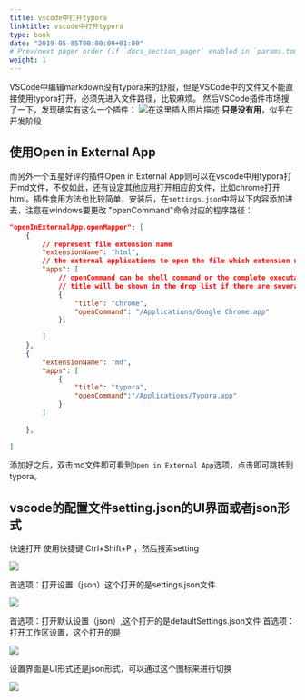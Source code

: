 ```yaml
---
title: vscode中打开typora
linktitle: vscode中打开typora
type: book
date: "2019-05-05T00:00:00+01:00"
# Prev/next pager order (if `docs_section_pager` enabled in `params.toml`)
weight: 1
---
```


VSCode中编辑markdown没有typora来的舒服，但是VSCode中的文件又不能直接使用typora打开，必须先进入文件路径，比较麻烦。
然后VSCode插件市场搜了一下，发现确实有这么一个插件：
![在这里插入图片描述](https://i.loli.net/2021/03/12/MZVsnDbrhzac2mW.png)
**只是没有用**，似乎在开发阶段

## 使用Open in External App

而另外一个五星好评的插件Open in External App则可以在vscode中用typora打开md文件，不仅如此，还有设定其他应用打开相应的文件，比如chrome打开html。插件食用方法也比较简单，安装后，在`settings.json`中将以下内容添加进去，注意在windows要更改 "openCommand"命令对应的程序路径：

```json
"openInExternalApp.openMapper": [
    {
        // represent file extension name
        "extensionName": "html",
        // the external applications to open the file which extension name is html
        "apps": [
            // openCommand can be shell command or the complete executable application path
            // title will be shown in the drop list if there are several apps
            {
                "title": "chrome",
                "openCommand": "/Applications/Google Chrome.app"
            },
           
        ]
    },
    {
        "extensionName": "md",
        "apps": [
            {
                "title": "typora",
                "openCommand":"/Applications/Typora.app"
            }
        ]
        
    },
    
]
```

添加好之后，双击md文件即可看到`Open in External App`选项，点击即可跳转到typora。

## vscode的配置文件setting.json的UI界面或者json形式

 快速打开
使用快捷键 Ctrl+Shift+P ，然后搜索setting

![](https://i.loli.net/2021/03/12/hJB98aTmnIEZcVy.png)

首选项：打开设置（json）这个打开的是settings.json文件

![](https://i.loli.net/2021/03/12/7UIFyEuct8N2DZd.png)

首选项：打开默认设置（json）,这个打开的是defaultSettings.json文件
首选项：打开工作区设置，这个打开的是

![](https://i.loli.net/2021/03/12/CMV2uasdgQ9GjDo.png)

设置界面是UI形式还是json形式，可以通过这个图标来进行切换


![](https://i.loli.net/2021/03/12/zdBpgjoCnhUfmDw.png)